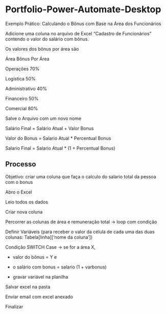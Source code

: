 # Portfolio-Power-Automate-Desktop

Exemplo Prático: Calculando o Bônus com Base na Área dos Funcionários


Adicione uma coluna no arquivo de Excel “Cadastro de Funcionários” contendo o valor do salário com bônus.

Os valores dos bônus por área são

Área	Bônus Por Área

Operações	70%

Logística	50%

Administrativo	40%

Financeiro	50%

Comercial	80%


Salve o Arquivo com um novo nome


Salário Final = Salário Atual + Valor Bonus

Valor do Bonus = Salario Atual * Percentual Bonus

Salario Final = Salario Atual * (1 + Percentual Bonus)




## Processo

Objetivo: criar uma coluna que faça o calculo do salario total da pessoa com o bonus

Abro o Excel

Leio todos os dados

Criar nova coluna

Percorrer as colunas de área e remuneração total -> loop com condição

Definir Variáveis (para receber o valor da célula de cada uma das duas colunas: Tabela[linha][‘nome da coluna’])

Condição SWITCH Case -> se for a área X, 

- valor do bônus = Y e
  
- o salário com bonus = salario (1 + varbonus)
  
- gravar variável na planilha

Salvar excel na pasta
  
Enviar email com excel anexado

Finalizar
